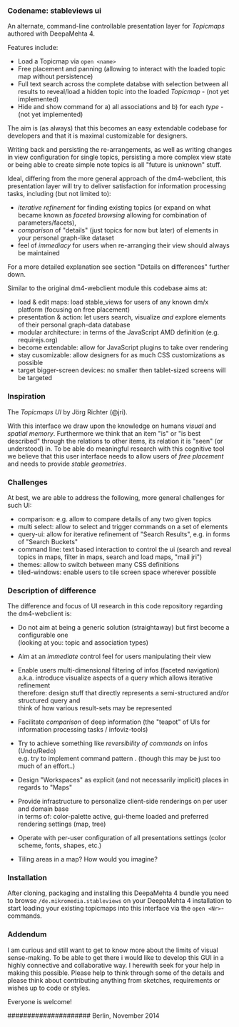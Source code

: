
### Codename: stableviews ui

An alternate, command-line controllable presentation layer for _Topicmaps_ authored with DeepaMehta 4.

Features include:
 * Load a Topicmap via `open <name>`
 * Free placement and panning (allowing to interact with the loaded topic map without persistence)
 * Full text search across the complete databse with selection between all results to reveal/load a hidden topic into the loaded _Topicmap_ - (not yet implemented)
 * Hide and show command for a) all associations and b) for each _type_ - (not yet implemented)

The aim is (as always) that this becomes an easy extendable codebase for developers and that it is maximal customizable for designers.

Writing back and persisting the re-arrangements, as well as writing changes in view configuration for single topics, persisting a more complex view state or being able to create simple note topics is all "future is unknown" stuff.

Ideal, differing from the more general approach of the dm4-webclient, this presentation layer will try to deliver satisfaction for information processing tasks, including (but not limited to):
 * _iterative refinement_ for finding existing topics (or expand on what became known as _faceted browsing_ allowing for combination of parameters/facets),
 * _comparison_ of "details" (just topics for now but later) of elements in your personal graph-like dataset
 * feel of _immediacy_ for users when re-arranging their view should always be maintained

For a more detailed explanation see section "Details on differences" further down.

Similar to the original dm4-webclient module this codebase aims at:
 * load & edit maps: load stable_views for users of any known dm/x platform (focusing on free placement)
 * presentation & action: let users search, visualize _and_ explore elements of their personal graph-data database
 * modular architecture: in terms of the JavaScript AMD definition (e.g. requirejs.org)
 * become extendable: allow for JavaScript plugins to take over rendering
 * stay cusomizable: allow designers for as much CSS customizations as possible
 * target bigger-screen devices: no smaller then tablet-sized screens will be targeted


### Inspiration

The _Topicmaps UI_ by Jörg Richter (@jri).

With this interface we draw upon the knowledge on humans  _visual_ and _spatial memory_. Furthermore we think that an item "is" or "is best described" through the relations to other items, its relation it is "seen" (or understood) in. To be able do meaningful research with this cognitive tool we believe that this user interface needs to allow users of _free placement_ and needs to provide _stable geometries_.


### Challenges

At best, we are able to address the following, more general challenges for such UI:

 * comparison: e.g. allow to compare details of any two given topics
 * multi select: allow to select and trigger commands on a set of elements
 * query-ui: allow for iterative refinement of "Search Results", e.g. in forms of "Search Buckets"
 * command line: text based interaction to control the ui (search and reveal topics in maps, filter in maps, search and load maps, "mail jri")
 * themes: allow to switch between many CSS definitions
 * tiled-windows: enable users to tile screen space wherever possible


### Description of difference

The difference and focus of UI research in this code repository regarding the dm4-webclient is:

* Do not aim at being a generic solution (straightaway) but first become a configurable one<br/>
  (looking at you: topic and association types)

* Aim at an _immediate_ control feel for users manipulating their view

* Enable users multi-dimensional filtering of infos (faceted navigation)<br/>
  a.k.a. introduce visualize aspects of a query which allows iterative refinement<br/>
  therefore: design stuff that directly represents a semi-structured and/or structured query and<br/>
  think of how various result-sets may be represented<br/>

* Facilitate _comparison_ of deep information (the "teapot" of UIs for information processing tasks / infoviz-tools)

* Try to achieve something like _reversibility of commands_ on infos (Undo/Redo)<br/>
  e.g. try to implement command pattern . (though this may be just too much of an effort..)

* Design "Workspaces" as explicit (and not necessarily implicit) places in regards to "Maps"

* Provide infrastructure to personalize client-side renderings on per user and domain base<br/>
  in terms of: color-palette active, gui-theme loaded and preferred rendering settings (map, tree)

* Operate with per-user configuration of all presentations settings (color scheme, fonts, shapes, etc.)

* Tiling areas in a map? How would you imagine?<br/>

### Installation

After cloning, packaging and installing this DeepaMehta 4 bundle you need to browse `/de.mikromedia.stableviews` on your DeepaMehta 4 installation to start loading your existing topicmaps into this interface via the `open <Nr>`-commands.

### Addendum

I am curious and still want to get to know more about the limits of visual sense-making. To be able to get there i would like to develop this GUI in a highly connective and collaborative way. I herewith seek for your help in making this possible. Please help to think through some of the details and please think about contributing anything from sketches, requirements or wishes up to code or styles.

Everyone is welcome!

#####################
Berlin, November 2014


